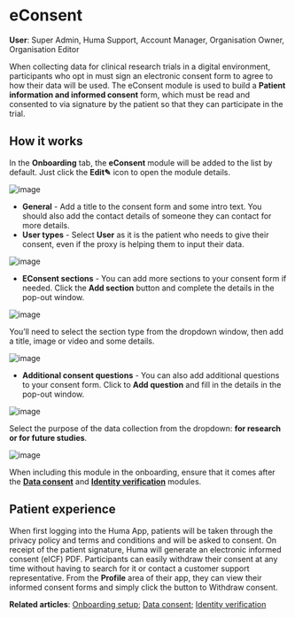 # eConsent
**User**: Super Admin, Huma Support, Account Manager, Organisation Owner, Organisation Editor

When collecting data for clinical research trials in a digital environment, participants who opt in must sign an electronic consent form to agree to how their data will be used. 
The eConsent module is used to build a **Patient information and informed consent** form, which must be read and consented to via signature by the patient so that they can participate in the trial.
## How it works​
In the **Onboarding** tab, the **eConsent** module will be added to the list by default. Just click the **Edit✎** icon to open the module details.

![image](https://user-images.githubusercontent.com/110832367/183904065-35907e55-83d3-41e0-a200-3d23369342cb.png)

- **General** - Add a title to the consent form and some intro text. You should also add the contact details of someone they can contact for more details. 
- **User types** - Select **User** as it is the patient who needs to give their consent, even if the proxy is helping them to input their data. 

![image](https://user-images.githubusercontent.com/110832367/183847679-53d9bfac-b6b6-4fb0-97eb-8764074c9da7.png)

- **EConsent sections** - You can add more sections to your consent form if needed. Click the **Add section** button and complete the details in the pop-out window.

![image](https://user-images.githubusercontent.com/110832367/183847498-fe6656b5-dd41-419e-b4fd-5003d1947747.png)

You’ll need to select the section type from the dropdown window, then add a title, image or video and some details.

![image](https://user-images.githubusercontent.com/110832367/183847591-647ee27d-247e-4f18-93ea-bda4724d7bbc.png)


- **Additional consent questions** - You can also add additional questions to your consent form. Click to **Add question** and fill in the details in the pop-out window.

![image](https://user-images.githubusercontent.com/110832367/183847176-86d3d514-5ae9-427a-b094-2ed30f58e379.png)

Select the purpose of the data collection from the dropdown: **for research or for future studies**.

![image](https://user-images.githubusercontent.com/110832367/183847248-bb209f61-19b5-4789-8f4f-f7938b0f96b9.png)

When including this module in the onboarding, ensure that it comes after the **[Data consent](https://github.com/huma-engineering/huma-docs/blob/baf6584b5f17a3684f7c06b76afe575bf60791ea/data-collection/AdminPortal/Managing%20Deployments/Configuring%20the%20user%20onboarding/Data%20Consent.md)** and **[Identity verification](https://github.com/huma-engineering/huma-docs/blob/e34ed193653b2b0d4f5a1ad13b71bafbcac7bbe2/data-collection/AdminPortal/Managing%20Deployments/Configuring%20the%20user%20onboarding/Identity%20verification.md)** modules.
## Patient experience
When first logging into the Huma App, patients will be taken through the privacy policy and terms and conditions and will be asked to consent. On receipt of the patient signature, Huma will generate an electronic informed consent (eICF) PDF.
Participants can easily withdraw their consent at any time without having to search for it or contact a customer support representative. From the **Profile** area of their app, they can view their informed consent forms and simply click the button to Withdraw consent.

**Related articles**: [Onboarding setup](https://github.com/huma-engineering/huma-docs/blob/baf6584b5f17a3684f7c06b76afe575bf60791ea/data-collection/AdminPortal/Managing%20Deployments/Configuring%20the%20user%20onboarding/Onboarding%20setup.md); [Data consent](https://github.com/huma-engineering/huma-docs/blob/baf6584b5f17a3684f7c06b76afe575bf60791ea/data-collection/AdminPortal/Managing%20Deployments/Configuring%20the%20user%20onboarding/Data%20Consent.md); [Identity verification](https://github.com/huma-engineering/huma-docs/blob/e34ed193653b2b0d4f5a1ad13b71bafbcac7bbe2/data-collection/AdminPortal/Managing%20Deployments/Configuring%20the%20user%20onboarding/Identity%20verification.md)

